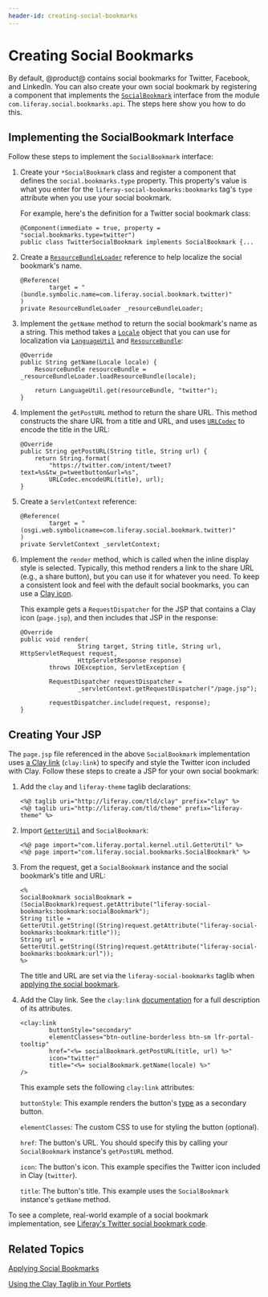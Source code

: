 ```yaml
---
header-id: creating-social-bookmarks
---
```


# Creating Social Bookmarks

By default, @product@ contains social bookmarks for Twitter, Facebook, and 
LinkedIn. You can also create your own social bookmark by registering a 
component that implements the 
[`SocialBookmark`](@app-ref@/social/latest/javadocs/com/liferay/social/bookmarks/SocialBookmark.html) 
interface from the module 
`com.liferay.social.bookmarks.api`. The steps here show you how to do this. 

## Implementing the SocialBookmark Interface

Follow these steps to implement the `SocialBookmark` interface: 

1.  Create your `*SocialBookmark` class and register a component that defines 
    the `social.bookmarks.type` property. This property's value is what you 
    enter for the `liferay-social-bookmarks:bookmarks` tag's `type` attribute 
    when you use your social bookmark. 

    For example, here's the definition for a Twitter social bookmark class: 

        @Component(immediate = true, property = "social.bookmarks.type=twitter")
        public class TwitterSocialBookmark implements SocialBookmark {...

2.  Create a 
    [`ResourceBundleLoader`](@platform-ref@/7.2-latest/javadocs/portal-kernel/com/liferay/portal/kernel/util/ResourceBundleLoader.html) 
    reference to help localize the social bookmark's name. 

        @Reference(
                target = "(bundle.symbolic.name=com.liferay.social.bookmark.twitter)"
        )
        private ResourceBundleLoader _resourceBundleLoader;

3.  Implement the `getName` method to return the social bookmark's name as a 
    string. This method takes a 
    [`Locale`](https://docs.oracle.com/javase/8/docs/api/java/util/Locale.html) 
    object that you can use for localization via 
    [`LanguageUtil`](@platform-ref@/7.2-latest/javadocs/portal-kernel/com/liferay/portal/kernel/language/LanguageUtil.html) 
    and 
    [`ResourceBundle`](https://docs.oracle.com/javase/8/docs/api/java/util/ResourceBundle.html): 

        @Override
        public String getName(Locale locale) {
            ResourceBundle resourceBundle = _resourceBundleLoader.loadResourceBundle(locale);

            return LanguageUtil.get(resourceBundle, "twitter");
        }

4.  Implement the `getPostURL` method to return the share URL. This method 
    constructs the share URL from a title and URL, and uses 
    [`URLCodec`](@platform-ref@/7.2-latest/javadocs/portal-kernel/com/liferay/portal/kernel/util/URLCodec.html) 
    to encode the title in the URL: 

        @Override
        public String getPostURL(String title, String url) {
            return String.format(
                "https://twitter.com/intent/tweet?text=%s&tw_p=tweetbutton&url=%s", 
                URLCodec.encodeURL(title), url);
        }

5.  Create a `ServletContext` reference: 

        @Reference(
                target = "(osgi.web.symbolicname=com.liferay.social.bookmark.twitter)"
        )
        private ServletContext _servletContext;

6.  Implement the `render` method, which is called when the inline display style 
    is selected. Typically, this method renders a link to the share URL (e.g., a 
    share button), but you can use it for whatever you need. To keep a 
    consistent look and feel with the default social bookmarks, you can use a 
    [Clay icon](/develop/tutorials/-/knowledge_base/7-2/clay-icons). 

    This example gets a `RequestDispatcher` for the JSP that contains a Clay 
    icon (`page.jsp`), and then includes that JSP in the response: 

        @Override
        public void render(
                        String target, String title, String url, HttpServletRequest request,
                        HttpServletResponse response)
                throws IOException, ServletException {

                RequestDispatcher requestDispatcher =
                        _servletContext.getRequestDispatcher("/page.jsp");

                requestDispatcher.include(request, response);
        }

## Creating Your JSP

The `page.jsp` file referenced in the above `SocialBookmark` implementation uses 
[a Clay link](/develop/tutorials/-/knowledge_base/7-2/clay-labels-and-links) 
(`clay:link`) to specify and style the Twitter icon included with Clay. Follow 
these steps to create a JSP for your own social bookmark: 

1.  Add the `clay` and `liferay-theme` taglib declarations: 

        <%@ taglib uri="http://liferay.com/tld/clay" prefix="clay" %>
        <%@ taglib uri="http://liferay.com/tld/theme" prefix="liferay-theme" %>

2.  Import 
    [`GetterUtil`](@platform-ref@/7.2-latest/javadocs/portal-kernel/com/liferay/portal/kernel/util/GetterUtil.html) 
    and `SocialBookmark`: 

        <%@ page import="com.liferay.portal.kernel.util.GetterUtil" %>
        <%@ page import="com.liferay.social.bookmarks.SocialBookmark" %>

3.  From the request, get a `SocialBookmark` instance and the social bookmark's 
    title and URL: 

        <%
        SocialBookmark socialBookmark = (SocialBookmark)request.getAttribute("liferay-social-bookmarks:bookmark:socialBookmark");
        String title = GetterUtil.getString((String)request.getAttribute("liferay-social-bookmarks:bookmark:title"));
        String url = GetterUtil.getString((String)request.getAttribute("liferay-social-bookmarks:bookmark:url"));
        %>

    The title and URL are set via the `liferay-social-bookmarks` taglib when 
    [applying the social bookmark](/develop/tutorials/-/knowledge_base/7-2/applying-social-bookmarks). 

4.  Add the Clay link. See the `clay:link` 
    [documentation](https://clayui.com/docs/components/link.html) 
    for a full description of its attributes. 

        <clay:link
                buttonStyle="secondary"
                elementClasses="btn-outline-borderless btn-sm lfr-portal-tooltip"
                href="<%= socialBookmark.getPostURL(title, url) %>"
                icon="twitter"
                title="<%= socialBookmark.getName(locale) %>"
        />

    This example sets the following `clay:link` attributes: 

    `buttonStyle`: This example renders the button's 
    [type](/develop/tutorials/-/knowledge_base/7-2/clay-buttons#types) 
    as a secondary button. 

    `elementClasses`: The custom CSS to use for styling the button (optional). 

    `href`: The button's URL. You should specify this by calling your 
    `SocialBookmark` instance's `getPostURL` method. 

    `icon`: The button's icon. This example specifies the Twitter icon included 
    in Clay (`twitter`). 

    `title`: The button's title. This example uses the `SocialBookmark` 
    instance's `getName` method. 

To see a complete, real-world example of a social bookmark implementation, see 
[Liferay's Twitter social bookmark code](https://github.com/liferay/liferay-portal/tree/7.2.x/modules/apps/social/social-bookmark-twitter). 

## Related Topics

[Applying Social Bookmarks](/develop/tutorials/-/knowledge_base/7-2/applying-social-bookmarks)

[Using the Clay Taglib in Your Portlets](/develop/tutorials/-/knowledge_base/7-2/using-the-clay-taglib-in-your-portlets)
